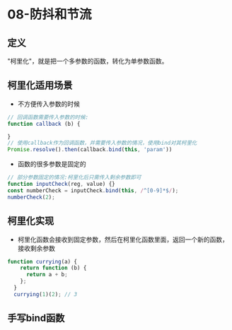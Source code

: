 # 08-防抖和节流

## 定义
"柯里化"，就是把一个多参数的函数，转化为单参数函数。

## 柯里化适用场景
- 不方便传入参数的时候
```js
// 回调函数需要传入参数的时候: 
function callback (b) {

}
// 使用callback作为回调函数，并需要传入参数的情况，使用bind对其柯里化
Promise.resolve().then(callback.bind(this, 'param'))
```

-  函数的很多参数是固定的
```js
// 部分参数固定的情况:柯里化后只需传入剩余参数即可
function inputCheck(reg, value) {}
const numberCheck = inputCheck.bind(this, /^[0-9]*$/);
numberCheck(2);
```

## 柯里化实现
- 柯里化函数会接收到固定参数，然后在柯里化函数里面，返回一个新的函数，接收剩余参数
```js
function currying(a) {
    return function (b) {
      return a + b;
    };
  }
  currying(1)(2); // 3

```

## 手写bind函数
```js


```